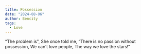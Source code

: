 ```yaml
---
title: Possession
date: "2024-08-06"
author: Bencity
tags:
  - Love
---
```


“The problem is",
She once told me,
“There is no passion without possession,
We can’t love people,
The way we love the stars!”
